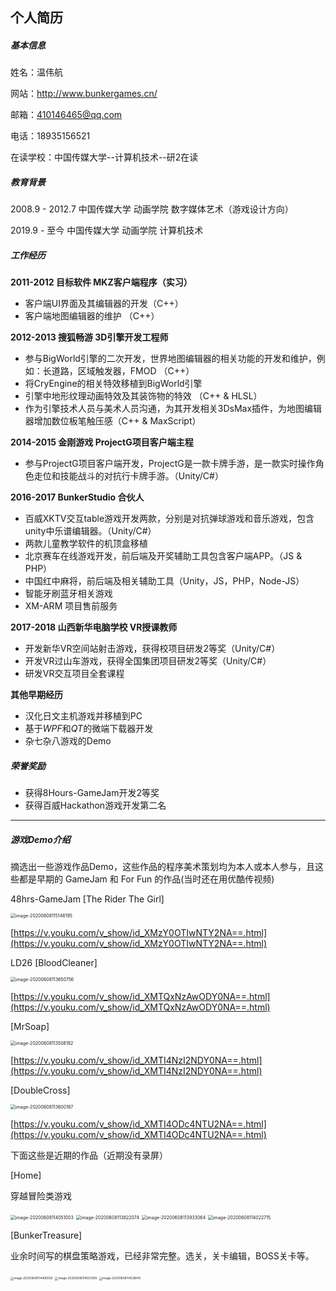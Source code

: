 ## 个人简历

##### 基本信息

姓名：温伟航

网站：http://www.bunkergames.cn/

邮箱：410146465@qq.com

电话：18935156521

在读学校：中国传媒大学--计算机技术--研2在读

##### 教育背景

2008.9 - 2012.7		中国传媒大学		动画学院		数字媒体艺术（游戏设计方向）

2019.9 - 至今			中国传媒大学		动画学院		计算机技术

##### 工作经历

**2011-2012    目标软件    MKZ客户端程序（实习）**

- 客户端UI界面及其编辑器的开发（C++）
- 客户端地图编辑器的维护 （C++）

**2012-2013    搜狐畅游    3D引擎开发工程师**

- 参与BigWorld引擎的二次开发，世界地图编辑器的相关功能的开发和维护，例如：长道路，区域触发器，FMOD （C++）
- 将CryEngine的相关特效移植到BigWorld引擎
- 引擎中地形纹理动画特效及其装饰物的特效 （C++ & HLSL）
- 作为引擎技术人员与美术人员沟通，为其开发相关3DsMax插件，为地图编辑器增加数位板笔触压感（C++ & MaxScript）

**2014-2015    金刚游戏    ProjectG项目客户端主程**

- 参与ProjectG项目客户端开发，ProjectG是一款卡牌手游，是一款实时操作角色走位和技能战斗的对抗行卡牌手游。（Unity/C#）

**2016-2017   BunkerStudio    合伙人**

- 百威XKTV交互table游戏开发两款，分别是对抗弹球游戏和音乐游戏，包含unity中乐谱编辑器。（Unity/C#）
- 两款儿童教学软件的机顶盒移植
- 北京赛车在线游戏开发，前后端及开奖辅助工具包含客户端APP。（JS & PHP）
- 中国红中麻将，前后端及相关辅助工具（Unity，JS，PHP，Node-JS）
- 智能牙刷蓝牙相关游戏
- XM-ARM 项目售前服务

**2017-2018   山西新华电脑学校    VR授课教师**

- 开发新华VR空间站射击游戏，获得校项目研发2等奖（Unity/C#）
- 开发VR过山车游戏，获得全国集团项目研发2等奖（Unity/C#）
- 研发VR交互项目全套课程

**其他早期经历**

- 汉化日文主机游戏并移植到PC
- 基于*WPF*和*QT*的微端下载器开发
- 杂七杂八游戏的Demo

##### 荣誉奖励

- 获得8Hours-GameJam开发2等奖
- 获得百威Hackathon游戏开发第二名

------

##### 游戏Demo介绍

摘选出一些游戏作品Demo，这些作品的程序美术策划均为本人或本人参与，且这些都是早期的 GameJam 和 For Fun 的作品(当时还在用优酷传视频)

48hrs-GameJam [The Rider The Girl]

<img src="img/resume/image-20200608115146195.png" alt="image-20200608115146195" style="zoom:50%;" />

[https://v.youku.com/v_show/id_XMzY0OTIwNTY2NA==.html](https://v.youku.com/v_show/id_XMzY0OTIwNTY2NA==.html)

LD26 [BloodCleaner]

<img src="img/resume/image-20200608113650756.png" alt="image-20200608113650756" style="zoom:50%;" />

[https://v.youku.com/v_show/id_XMTQxNzAwODY0NA==.html](https://v.youku.com/v_show/id_XMTQxNzAwODY0NA==.html)

[MrSoap]

<img src="img/resume/image-20200608113508182.png" alt="image-20200608113508182" style="zoom:50%;" />

[https://v.youku.com/v_show/id_XMTI4NzI2NDY0NA==.html](https://v.youku.com/v_show/id_XMTI4NzI2NDY0NA==.html)

[DoubleCross]

<img src="img/resume/image-20200608113600187.png" alt="image-20200608113600187" style="zoom:50%;" />

[https://v.youku.com/v_show/id_XMTI4ODc4NTU2NA==.html](https://v.youku.com/v_show/id_XMTI4ODc4NTU2NA==.html)

下面这些是近期的作品（近期没有录屏）

[Home]

穿越冒险类游戏

<img src="img/resume/image-20200608114051003.png" alt="image-20200608114051003" style="zoom:50%;" />

<img src="img/resume/image-20200608113822074.png" alt="image-20200608113822074" style="zoom:50%;" />

<img src="img/resume/image-20200608113933064.png" alt="image-20200608113933064" style="zoom:50%;" />

<img src="img/resume/image-20200608114022715.png" alt="image-20200608114022715" style="zoom:50%;" />

[BunkerTreasure]

业余时间写的棋盘策略游戏，已经非常完整。选关，关卡编辑，BOSS关卡等。

<img src="img/resume/image-20200608114406558.png" alt="image-20200608114406558" style="zoom:33%;" />



<img src="img/resume/image-20200608114507289.png" alt="image-20200608114507289" style="zoom:33%;" />

<img src="img/resume/image-20200608114538145.png" alt="image-20200608114538145" style="zoom:33%;" />